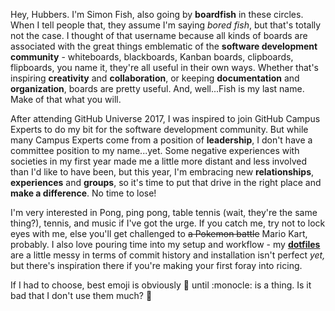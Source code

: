 Hey, Hubbers. I'm Simon Fish, also going by **boardfish** in these circles. When I tell people that, they assume I'm saying *bored fish*, but that's totally not the case. I thought of that username because all kinds of boards are associated with the great things emblematic of the **software development community** - whiteboards, blackboards, Kanban boards, clipboards, flipboards, you name it, they're all useful in their own ways. Whether that's inspiring **creativity** and **collaboration**, or keeping **documentation** and **organization**, boards are pretty useful. And, well...Fish is my last name. Make of that what you will.

After attending GitHub Universe 2017, I was inspired to join GitHub Campus Experts to do my bit for the software development community. But while many Campus Experts come from a position of **leadership**, I don't have a committee position to my name...yet. Some negative experiences with societies in my first year made me a little more distant and less involved than I'd like to have been, but this year, I'm embracing new **relationships**, **experiences** and **groups**, so it's time to put that drive in the right place and **make a difference**. No time to lose!

I'm very interested in Pong, ping pong, table tennis (wait, they're the same thing?), tennis, and music if I've got the urge. If you catch me, try not to lock eyes with me, else you'll get challenged to ~~a Pokemon battle~~ Mario Kart, probably. I also love pouring time into my setup and workflow - my **[dotfiles](https://github.com/boardfish/.files)** are a little messy in terms of commit history and installation isn't perfect *yet,* but there's inspiration there if you're making your first foray into ricing.

If I had to choose, best emoji is obviously :thinking: until :monocle: is a thing. Is it bad that I don't use them much? :thinking:
